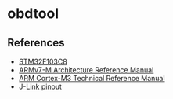 # obdtool

## References

- [STM32F103C8](https://www.st.com/en/microcontrollers-microprocessors/stm32f103c8.html)
- [ARMv7-M Architecture Reference Manual](https://developer.arm.com/documentation/ddi0403/latest/)
- [ARM Cortex-M3 Technical Reference Manual](https://developer.arm.com/documentation/ddi0337/latest/)
- [J-Link pinout](https://www.segger.com/products/debug-probes/j-link/technology/interface-description/)
